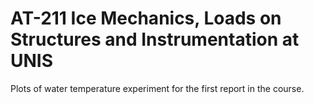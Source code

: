 # AT-211 Ice Mechanics, Loads on Structures and Instrumentation at UNIS

Plots of water temperature experiment for the first report in the course.
